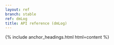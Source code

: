 ```yaml
---
layout: ref
branch: stable
ref: dmLog
title: API reference (dmLog)
---
```

{% include anchor_headings.html html=content %}